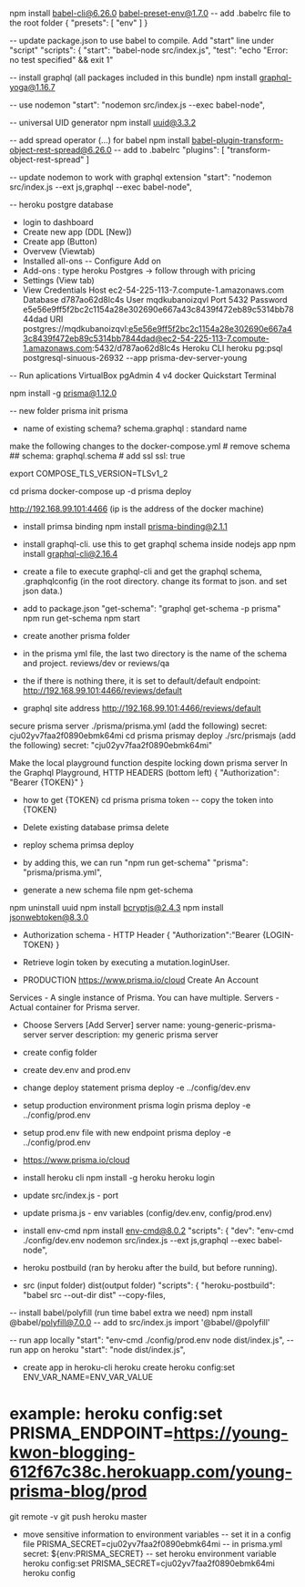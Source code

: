 npm install babel-cli@6.26.0 babel-preset-env@1.7.0
-- add .babelrc file to the root folder
{
  "presets": [
    "env"
  ]
}

-- update package.json to use babel to compile.  Add "start" line under "script"
  "scripts": {
    "start": "babel-node src/index.js",
    "test": "echo \"Error: no test specified\" && exit 1"

-- install graphql (all packages included in this bundle)
npm install graphql-yoga@1.16.7

-- use nodemon
    "start": "nodemon src/index.js --exec babel-node",

-- universal UID generator
npm install uuid@3.3.2

-- add spread operator (...) for babel
npm install babel-plugin-transform-object-rest-spread@6.26.0
-- add to .babelrc
  "plugins": [
    "transform-object-rest-spread"
  ]

-- update nodemon to work with graphql extension
    "start": "nodemon src/index.js --ext js,graphql --exec babel-node",

-- heroku postgre database
* login to dashboard
* Create new app (DDL [New])
* Create app (Button)
* Overvew (Viewtab)
* Installed all-ons -- Configure Add on
* Add-ons : type heroku Postgres -> follow through with pricing
* Settings (View tab)
* View Credentials
Host
ec2-54-225-113-7.compute-1.amazonaws.com
Database
d787ao62d8lc4s
User
mqdkubanoizqvl
Port
5432
Password
e5e56e9ff5f2bc2c1154a28e302690e667a43c8439f472eb89c5314bb7844dad
URI
postgres://mqdkubanoizqvl:e5e56e9ff5f2bc2c1154a28e302690e667a43c8439f472eb89c5314bb7844dad@ec2-54-225-113-7.compute-1.amazonaws.com:5432/d787ao62d8lc4s
Heroku CLI
heroku pg:psql postgresql-sinuous-26932 --app prisma-dev-server-young

-- Run aplications
VirtualBox
pgAdmin 4 v4
docker Quickstart Terminal

npm install -g prisma@1.12.0

-- new folder
prisma init prisma
* name of existing schema? schema.graphql     : standard name


make the following changes to the docker-compose.yml
            # remove schema
            ## schema: graphql.schema
            # add ssl
            ssl: true

export COMPOSE_TLS_VERSION=TLSv1_2

cd prisma
docker-compose up -d
prisma deploy

http://192.168.99.101:4466  (ip is the address of the docker machine)

* install primsa binding
npm install prisma-binding@2.1.1
* install graphql-cli.  use this to get graphql schema inside nodejs app
npm install graphql-cli@2.16.4
* create a file to execute graphql-cli and get the graphql schema, 
.graphqlconfig (in the root directory.  change its format to json.  and set json data.)
* add to package.json
    "get-schema": "graphql get-schema -p prisma"
npm run get-schema
npm start


* create another prisma folder
* in the prisma yml file, the last two directory is the name of the schema and project.  reviews/dev or reviews/qa
* the if there is nothing there, it is set to default/default
endpoint: http://192.168.99.101:4466/reviews/default
* graphql site address
http://192.168.99.101:4466/reviews/default

secure prisma server
./prisma/prisma.yml (add the following)
secret: cju02yv7faa2f0890ebmk64mi
cd prisma
prismay deploy
./src/prismajs (add the following)
secret: "cju02yv7faa2f0890ebmk64mi"

Make the local playground function despite locking down prisma server
In the Graphql Playground, HTTP HEADERS (bottom left)
{
  "Authorization": "Bearer {TOKEN}"
}
* how to get {TOKEN}
cd prisma
prisma token
-- copy the token into {TOKEN}

* Delete existing database
primsa delete
* reploy schema
primsa deploy
* by adding this, we can run "npm run get-schema"
        "prisma": "prisma/prisma.yml",
* generate a new schema file
npm get-schema

npm uninstall uuid
npm install bcryptjs@2.4.3
npm install jsonwebtoken@8.3.0

* Authorization schema - HTTP Header
{
  "Authorization":"Bearer {LOGIN-TOKEN} 
}
* Retrieve login token by executing a mutation.loginUser.


* PRODUCTION
https://www.prisma.io/cloud
Create An Account

Services - A single instance of Prisma.  You can have multiple.
Servers - Actual container for Prisma server.

- Choose Servers
[Add Server]
server name: young-generic-prisma-server
server description:  my generic prisma server

- create config folder
- create dev.env and prod.env
- change deploy statement
prisma deploy -e ../config/dev.env
- setup production environment
prisma login
prisma deploy -e ../config/prod.env
- setup prod.env file with new endpoint
prisma deploy -e ../config/prod.env
- https://www.prisma.io/cloud

- install heroku cli
npm install -g heroku
heroku login
- update src/index.js - port
- update prisma.js - env variables (config/dev.env, config/prod.env)
- install env-cmd
npm install env-cmd@8.0.2
  "scripts": {
    "dev": "env-cmd ./config/dev.env nodemon src/index.js --ext js,graphql --exec babel-node",
- heroku postbuild (ran by heroku after the build, but before running).
- src (input folder) dist(output folder)
  "scripts": {
    "heroku-postbuild": "babel src --out-dir dist" --copy-files,
    
-- install babel/polyfill (run time babel extra we need)
npm install @babel/polyfill@7.0.0
-- add to src/index.js
import '@babel/@polyfill'

-- run app locally
   "start": "env-cmd ./config/prod.env node dist/index.js",
-- run app on heroku
   "start": "node dist/index.js",

* create app in heroku-cli
heroku create
heroku config:set ENV_VAR_NAME=ENV_VAR_VALUE
# example: heroku config:set PRISMA_ENDPOINT=https://young-kwon-blogging-612f67c38c.herokuapp.com/young-prisma-blog/prod
git remote -v
git push heroku master

* move sensitive information to environment variables
-- set it in a config file
PRISMA_SECRET=cju02yv7faa2f0890ebmk64mi
-- in prisma.yml
secret: ${env:PRISMA_SECRET}
-- set heroku environment variable
heroku config:set PRISMA_SECRET=cju02yv7faa2f0890ebmk64mi
heroku config
